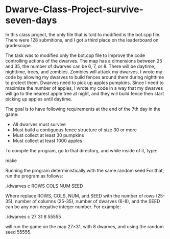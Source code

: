 # Dwarve-Class-Project-survive-seven-days

In this class project, the only file that is told to modified is the bot.cpp file. There were 128 submitions, and I got a third place on the leaderboard on gradescope.

The task was to modified only the bot.cpp file to improve the code controlling actions of the dwarves.
The map has a dimensions between 25 and 35, the number of dwarves can be 6, 7, or 8. There will be daytime, nighttime,
trees, and zombies. Zombies will attack my dwarves, I wrote my code by allowing my dwarves to build fences around them 
during nighttime to protect them. Dwarves need to pick up apples pumpkins. Since I need to maximize the number of apples, 
I wrote my code in a way that my dwarves will go to the nearest apple tree at night, and they will build fence then start 
picking up apples until daytime. 

The goal is to have following requirements at the end of the 7th day in the game:
  - All dwarves must survive
  - Must build a contiguous fence structure of size 30 or more
  - Must collect at least 30 pumpkins
  - Must collect at least 1000 apples



To compile the program, go to that directory, and while inside of it, type:

make

Running the program deterministically with the same random seed
For that, run the program as follows:

./dwarves c ROWS COLS NUM SEED

Where replace ROWS, COLS, NUM, and SEED with the number of rows (25-35), number of columns (25-35), number of dwarves (6-8), and the SEED can be any non-negative integer number. For example:

./dwarves c 27 31 8 55555 

will run the game on the map 27×31, with 8 dwarves, and using the random seed 55555.


  


